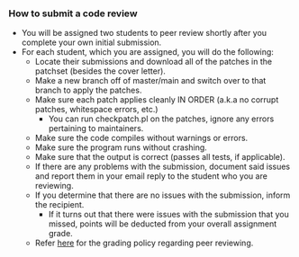 ### How to submit a code review

* You will be assigned two students to peer review shortly after you complete your own initial submission.
* For each student, which you are assigned, you will do the following:
  * Locate their submissions and download all of the patches in the patchset (besides the cover letter).
  * Make a new branch off of master/main and switch over to that branch to apply the patches.
  * Make sure each patch applies cleanly IN ORDER (a.k.a no corrupt patches, whitespace errors, etc.)
    * You can run checkpatch.pl on the patches, ignore any errors pertaining to maintainers.
  * Make sure the code compiles without warnings or errors.
  * Make sure the program runs without crashing.
  * Make sure that the output is correct (passes all tests, if applicable).
  * If there are any problems with the submission, document said issues and report them in your email reply to the student who you are reviewing.
  * If you determine that there are no issues with the submission, inform the recipient.
    * If it turns out that there were issues with the submission that you missed, points will be deducted from your overall assignment grade.
  * Refer [here](course_policies.md) for the grading policy regarding peer reviewing.

